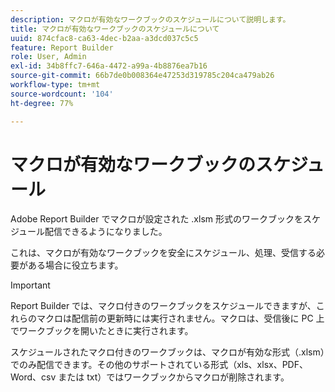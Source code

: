 ```yaml
---
description: マクロが有効なワークブックのスケジュールについて説明します。
title: マクロが有効なワークブックのスケジュールについて
uuid: 874cfac8-ca63-4dec-b2aa-a3dcd037c5c5
feature: Report Builder
role: User, Admin
exl-id: 34b8ffc7-646a-4472-a99a-4b8876ea7b16
source-git-commit: 66b7de0b008364e47253d319785c204ca479ab26
workflow-type: tm+mt
source-wordcount: '104'
ht-degree: 77%

---
```


# マクロが有効なワークブックのスケジュール

Adobe Report Builder でマクロが設定された .xlsm 形式のワークブックをスケジュール配信できるようになりました。

これは、マクロが有効なワークブックを安全にスケジュール、処理、受信する必要がある場合に役立ちます。

>[!IMPORTANT]
>
>Report Builder では、マクロ付きのワークブックをスケジュールできますが、これらのマクロは配信前の更新時には実行されません。マクロは、受信後に PC 上でワークブックを開いたときに実行されます。

スケジュールされたマクロ付きのワークブックは、マクロが有効な形式（.xlsm）でのみ配信できます。その他のサポートされている形式（xls、xlsx、PDF、Word、csv または txt）ではワークブックからマクロが削除されます。
